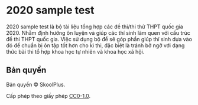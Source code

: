 # 2020 sample test

2020 sample test là bộ tài liệu tổng hợp các đề thi/thi thử THPT quốc gia 2020. Nhằm định hướng ôn luyện và giúp các thí sinh làm quen với cấu trúc đề thi THPT quốc gia. Việc sử dụng bộ đề sẽ góp phần giúp thí sinh dựa vào đó để chuẩn bị ôn tập tốt hơn cho kì thi, đặc biệt là tránh bỡ ngỡ với dạng thức bài thi tổ hợp khoa học tự nhiên và khoa học xã hội.

## Bản quyền
Bản quyền &copy; SkoolPlus.

Cấp phép theo giấy phép [CC0-1.0](LICENSE).
